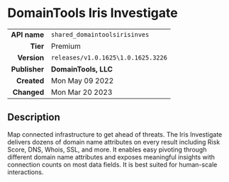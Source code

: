 # DomainTools Iris Investigate
| | |
|-:|-|
|**API name**|`shared_domaintoolsirisinves`|
|**Tier**|Premium|
|**Version**|`releases/v1.0.1625\1.0.1625.3226`|
|**Publisher**|**DomainTools, LLC**|
|**Created**|Mon May 09 2022|
|**Changed**|Mon Mar 20 2023|

## Description
Map connected infrastructure to get ahead of threats. The Iris Investigate delivers dozens of domain name attributes on every result including Risk Score, DNS, Whois, SSL, and more. It enables easy pivoting through different domain name attributes and exposes meaningful insights with connection counts on most data fields. It is best suited for human-scale interactions.
